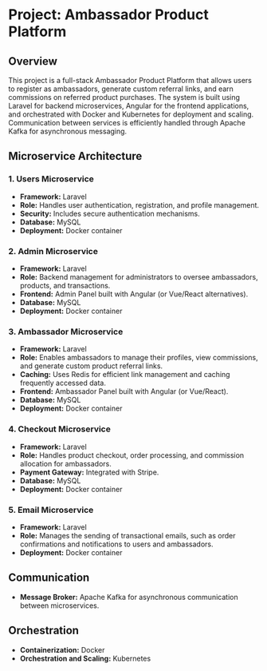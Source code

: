 # Project: Ambassador Product Platform

## Overview
This project is a full-stack Ambassador Product Platform that allows users to register as ambassadors, generate custom referral links, and earn commissions on referred product purchases. The system is built using Laravel for backend microservices, Angular for the frontend applications, and orchestrated with Docker and Kubernetes for deployment and scaling. Communication between services is efficiently handled through Apache Kafka for asynchronous messaging.

## Microservice Architecture

### 1. Users Microservice
- **Framework:** Laravel
- **Role:** Handles user authentication, registration, and profile management.
- **Security:** Includes secure authentication mechanisms.
- **Database:** MySQL
- **Deployment:** Docker container

### 2. Admin Microservice
- **Framework:** Laravel
- **Role:** Backend management for administrators to oversee ambassadors, products, and transactions.
- **Frontend:** Admin Panel built with Angular (or Vue/React alternatives).
- **Database:** MySQL
- **Deployment:** Docker container

### 3. Ambassador Microservice
- **Framework:** Laravel
- **Role:** Enables ambassadors to manage their profiles, view commissions, and generate custom product referral links.
- **Caching:** Uses Redis for efficient link management and caching frequently accessed data.
- **Frontend:** Ambassador Panel built with Angular (or Vue/React).
- **Database:** MySQL
- **Deployment:** Docker container

### 4. Checkout Microservice
- **Framework:** Laravel
- **Role:** Handles product checkout, order processing, and commission allocation for ambassadors.
- **Payment Gateway:** Integrated with Stripe.
- **Database:** MySQL
- **Deployment:** Docker container

### 5. Email Microservice
- **Framework:** Laravel
- **Role:** Manages the sending of transactional emails, such as order confirmations and notifications to users and ambassadors.
- **Deployment:** Docker container

## Communication
- **Message Broker:** Apache Kafka for asynchronous communication between microservices.

## Orchestration
- **Containerization:** Docker
- **Orchestration and Scaling:** Kubernetes
